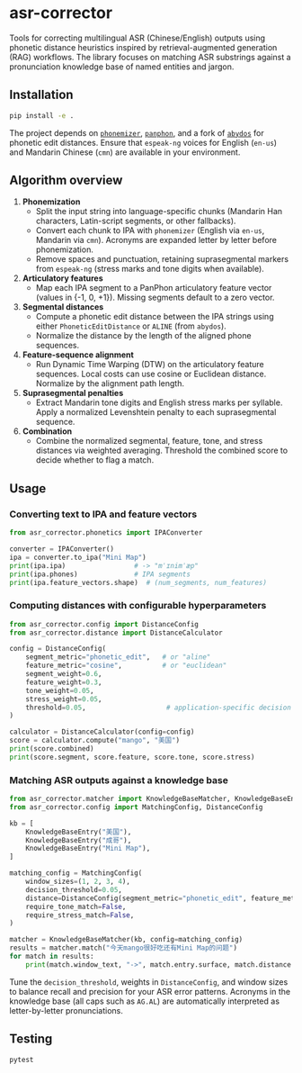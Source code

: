 # asr-corrector

Tools for correcting multilingual ASR (Chinese/English) outputs using phonetic distance heuristics inspired by retrieval-augmented generation (RAG) workflows. The library focuses on matching ASR substrings against a pronunciation knowledge base of named entities and jargon.

## Installation

```bash
pip install -e .
```

The project depends on [`phonemizer`](https://github.com/bootphon/phonemizer), [`panphon`](https://github.com/dmort27/panphon), and a fork of [`abydos`](https://github.com/denizberkin/abydos) for phonetic edit distances. Ensure that `espeak-ng` voices for English (`en-us`) and Mandarin Chinese (`cmn`) are available in your environment.

## Algorithm overview

1. **Phonemization**
   - Split the input string into language-specific chunks (Mandarin Han characters, Latin-script segments, or other fallbacks).
   - Convert each chunk to IPA with `phonemizer` (English via `en-us`, Mandarin via `cmn`). Acronyms are expanded letter by letter before phonemization.
   - Remove spaces and punctuation, retaining suprasegmental markers from `espeak-ng` (stress marks and tone digits when available).
2. **Articulatory features**
   - Map each IPA segment to a PanPhon articulatory feature vector (values in {-1, 0, +1}). Missing segments default to a zero vector.
3. **Segmental distances**
   - Compute a phonetic edit distance between the IPA strings using either `PhoneticEditDistance` or `ALINE` (from `abydos`).
   - Normalize the distance by the length of the aligned phone sequences.
4. **Feature-sequence alignment**
   - Run Dynamic Time Warping (DTW) on the articulatory feature sequences. Local costs can use cosine or Euclidean distance. Normalize by the alignment path length.
5. **Suprasegmental penalties**
   - Extract Mandarin tone digits and English stress marks per syllable. Apply a normalized Levenshtein penalty to each suprasegmental sequence.
6. **Combination**
   - Combine the normalized segmental, feature, tone, and stress distances via weighted averaging. Threshold the combined score to decide whether to flag a match.

## Usage

### Converting text to IPA and feature vectors

```python
from asr_corrector.phonetics import IPAConverter

converter = IPAConverter()
ipa = converter.to_ipa("Mini Map")
print(ipa.ipa)                 # -> "mˈɪnimˈæp"
print(ipa.phones)              # IPA segments
print(ipa.feature_vectors.shape)  # (num_segments, num_features)
```

### Computing distances with configurable hyperparameters

```python
from asr_corrector.config import DistanceConfig
from asr_corrector.distance import DistanceCalculator

config = DistanceConfig(
    segment_metric="phonetic_edit",   # or "aline"
    feature_metric="cosine",          # or "euclidean"
    segment_weight=0.6,
    feature_weight=0.3,
    tone_weight=0.05,
    stress_weight=0.05,
    threshold=0.05,                    # application-specific decision cutoff
)

calculator = DistanceCalculator(config=config)
score = calculator.compute("mango", "美国")
print(score.combined)
print(score.segment, score.feature, score.tone, score.stress)
```

### Matching ASR outputs against a knowledge base

```python
from asr_corrector.matcher import KnowledgeBaseMatcher, KnowledgeBaseEntry
from asr_corrector.config import MatchingConfig, DistanceConfig

kb = [
    KnowledgeBaseEntry("美国"),
    KnowledgeBaseEntry("成哥"),
    KnowledgeBaseEntry("Mini Map"),
]

matching_config = MatchingConfig(
    window_sizes=(1, 2, 3, 4),
    decision_threshold=0.05,
    distance=DistanceConfig(segment_metric="phonetic_edit", feature_metric="cosine"),
    require_tone_match=False,
    require_stress_match=False,
)

matcher = KnowledgeBaseMatcher(kb, config=matching_config)
results = matcher.match("今天mango很好吃还有Mini Map的问题")
for match in results:
    print(match.window_text, "->", match.entry.surface, match.distance.combined)
```

Tune the `decision_threshold`, weights in `DistanceConfig`, and window sizes to balance recall and precision for your ASR error patterns. Acronyms in the knowledge base (all caps such as `AG.AL`) are automatically interpreted as letter-by-letter pronunciations.

## Testing

```bash
pytest
```
